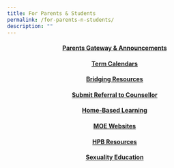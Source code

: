 ```yaml
---
title: For Parents & Students
permalink: /for-parents-n-students/
description: ""
---
```

<h4 style="text-align: center;"><strong><a href="https://sites.google.com/moe.edu.sg/fcps-g-site-letters-to-parents/letters-to-parents-home">Parents Gateway & Announcements</a></strong></h4>
<h4 style="text-align: center;"><strong><a href="https://sites.google.com/moe.edu.sg/fcps-g-site-term-calendars/term-calendars-home">Term Calendars</a></strong></h4>
<h4 style="text-align: center;"><strong><a href="https://sites.google.com/moe.edu.sg/fcps-g-site-bridging-resources/login-to-bridging-resources">Bridging Resources</a></strong></h4>
<h4 style="text-align: center;"><strong><a href="https://sites.google.com/moe.edu.sg/fcps-g-site-submit-referral-sc/submit-referral-to-sc-home">Submit Referral to Counsellor</a></strong></h4>
<h4 style="text-align: center;"><strong><a href="https://sites.google.com/moe.edu.sg/fcps-g-site-hbl/hbl-home">Home-Based Learning</a></strong></h4>
<h4 style="text-align: center;"><strong><a href="https://sites.google.com/moe.edu.sg/fcps-g-site-moe-websites/moe-websites-home">MOE Websites</a></strong></h4>
<h4 style="text-align: center;"><strong><a href="https://sites.google.com/moe.edu.sg/fcps-g-site-partnership/health-promotion-board-home">HPB Resources</a></strong></h4>
<h4 style="text-align: center;"><strong><a href="/for-parents-n-students/sexuality-education">Sexuality Education</a></strong></h4>